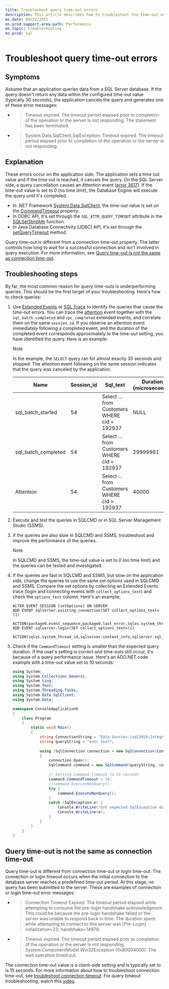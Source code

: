 ```yaml
---
title: Troubleshoot query time-out errors
description: This article describes how to troubleshoot the time-out errors when you run slow-running queries.
ms.date: 09/22/2021
ms.prod-support-area-path: Performance
ms.topic: troubleshooting
ms.prod: sql
---
```


# Troubleshoot query time-out errors

## Symptoms

Assume that an application queries data from a SQL Server database. If the query doesn't return any data within the configured time-out value (typically 30 seconds), the application cancels the query and generates one of these error messages:

- > Timeout expired. The timeout period elapsed prior to completion of the operation or the server is not responding. The statement has been terminated.

- > System.Data.SqlClient.SqlException: Timeout expired.  The timeout period elapsed prior to completion of the operation or the server is not responding.

## Explanation

These errors occur on the application side. The application sets a time out value and if the time out is reached, it cancels the query. On the SQL Server side, a query cancellation causes an Attention event ([error 3617](/sql/relational-databases/errors-events/mssqlserver-3617-database-engine-error)). If the time-out value is set to *0* (no time limit), the Database Engine will execute the query until it's completed.

- In .NET Framework [System.Data.SqlClient](/dotnet/api/system.data.sqlclient), the time-out value is set on the [CommandTimeout](/dotnet/api/system.data.sqlclient.sqlcommand.commandtimeout) property.
- In ODBC API, it's set through the `SQL_ATTR_QUERY_TIMEOUT` attribute in the [SQLSetStmtAttr](/sql/odbc/reference/syntax/sqlsetstmtattr-function) function.
- In Java Database Connectivity (JDBC) API, it's set through the [setQueryTimeout](/sql/connect/jdbc/reference/setquerytimeout-method-sqlserverstatement) method.

Query time-out is different from a connection time-out property. The latter controls how long to wait for a successful connection and isn't involved in query execution. For more information, see [Query time-out is not the same as connection time-out](#query-time-out-is-not-the-same-as-connection-time-out).

## Troubleshooting steps

By far, the most common reason for query time-outs is underperforming queries. This should be the first target of your troubleshooting. Here's how to check queries:

1. Use [Extended Events](/sql/relational-databases/extended-events/extended-events) or [SQL Trace](/sql/relational-databases/sql-trace/sql-trace) to identify the queries that cause the time-out errors. You can trace the [attention](/sql/relational-databases/event-classes/attention-event-class) event together with the `sql_batch_completed` and `rpc_completed` extended events, and correlate them on the same `session_id`. If you observe an attention event immediately following a completed event, and the duration of the completed event corresponds approximately to the time-out setting, you have identified the query. Here is an example:

   > [!NOTE]
   > In the example, the `SELECT` query ran for almost exactly 30 seconds and stopped. The attention event following on the same session indicates that the query was canceled by the application.

   |     Name                   |     Session_id    |     Sql_text                                      |     Duration (microseconds)    |     Timestamp                   |
   |----------------------------|-------------------|---------------------------------------------------|--------------------------------|---------------------------------|
   |     sql_batch_started      |     54            |     Select … from Customers WHERE cid = 192937    |     NULL                       |     2021-09-30 09:50:25.0000    |
   |     sql_batch_completed    |     54            |     Select … from Customers WHERE cid = 192937    |     29999981                   |     2021-09-30 09:50:55.0000    |
   |     Attention              |     54            |     Select … from Customers WHERE cid = 192937    |     40000                      |     2021-09-30 09:50:55.0400    |

3. Execute and test the queries in SQLCMD or in SQL Server Management Studio (SSMS).

3. If the queries are also slow in SQLCMD and SSMS, troubleshoot and improve the performance of the queries.

   > [!NOTE]
   > In SQLCMD and SSMS, the time-out value is set to *0* (no time limit) and the queries can be tested and investigated.

4. If the queries are fast in SQLCMD and SSMS, but slow on the application side, change the queries to use the same set options used in SQLCMD and SSMS. Compare the set options by collecting an Extended Events trace (login and connecting events with `collect_options_text`) and check the `options_text` column. Here's an example:

    ```tsql
    ALTER EVENT SESSION [setOptions] ON SERVER 
    ADD EVENT sqlserver.existing_connection(SET collect_options_text=(1) 
        ACTION(package0.event_sequence,package0.last_error,sqlos.system_thread_id,sqlserver.context_info,sqlserver.session_id,sqlserver.sql_text)), 
    ADD EVENT sqlserver.login(SET collect_options_text=(1)
        ACTION(sqlos.system_thread_id,sqlserver.context_info,sqlserver.sql_text))
    ```

5. Check if the `CommandTimeout` setting is smaller than the expected query duration. If the user's setting is correct and time-outs still occur, it's because of a query performance issue. Here's an ADO.NET code example with a time-out value set to *10* seconds:

    ```csharp
    using System;
    using System.Collections.Generic;
    using System.Linq;
    using System.Text;
    using System.Threading.Tasks;
    using System.Data.SqlClient;
    using System.Data;
    
    namespace ConsoleApplication6
    {
        class Program
        {
            static void Main()
            {
                string ConnectionString = "Data Source=.\sql2019;Integrated Security=SSPI;Initial Catalog=tempdb;";
                string queryString = "exec test";
        
                using (SqlConnection connection = new SqlConnection(ConnectionString))
                {
                    connection.Open();
                    SqlCommand command = new SqlCommand(queryString, connection);
                    
                    // Setting command timeout to 10 seconds
                    command.CommandTimeout = 10;
                    //command.ExecuteNonQuery();
                    try {
                        command.ExecuteNonQuery();
                    }
                    catch (SqlException e) {
                        Console.WriteLine("Got expected SqlException due to command timeout ");
                        Console.WriteLine(e);
                    }
                }
            }
        }
    }
    ```

## Query time-out is not the same as connection time-out

Query time-out is different from connection time-out or login time-out. The connection or login timeout occurs when the initial connection to the database server reaches a predefined time-out period. At this stage, no query has been submitted to the server. These are examples of connection or login time-out error messages:

- > Connection Timeout Expired. The timeout period elapsed while attempting to consume the pre-login handshake acknowledgment. This could be because the pre-login handshake failed or the server was unable to respond back in time. The duration spent while attempting to connect to this server was [Pre-Login] initialization=23; handshake=14979;

- > Timeout expired. The timeout period elapsed prior to completion of the operation or the server is not responding. System.ComponentModel.Win32Exception (0x80004005): The wait operation timed out.

The connection time-out value is a client-side setting and is typically set to is 15 seconds. For more information about how to troubleshoot connection time-out, see [troubleshoot connection timeout](/previous-versions/sql/sql-server-2008-r2/ms190181(v=sql.105)). For query timeout troubleshooting, watch this [video](https://channel9.msdn.com/Series/SQL-Workshops/SQL-Server-Command-Timeout-Application-Timeout-Extended-Event-Attention).
